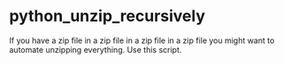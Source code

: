 # python_unzip_recursively
If you have a zip file in a zip file in a zip file in a zip file you might want to automate unzipping everything. Use this script.
